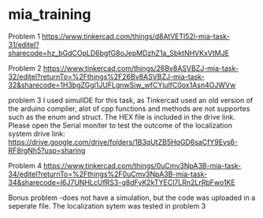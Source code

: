 # mia_training
Problem 1
https://www.tinkercad.com/things/d8AtVETl52I-mia-task-31/editel?sharecode=hz_bGdCOpLD6bgfG8oJepMDzhZ1a_SbktNHVKxVtMJE

Problem 2
https://www.tinkercad.com/things/26Bv8ASVBZJ-mia-task-32/editel?returnTo=%2Fthings%2F26Bv8ASVBZJ-mia-task-32&sharecode=1H3bgZGgl1JUFLgnwSiw_wfCYjulfC0ox1Asn4OJWVw

problem 3
I used simulIDE for this task, as Tinkercad used an old version of the arduino complier, alot of 
cpp functions and methods are not supportes such as the enum and struct.
The HEX file is included in the drive link. Please open the Serial moniter to test the 
outcome of the localization system
drive link:
https://drive.google.com/drive/folders/1B3qUtZB5HqGD6saCfY9Evs6-RF8rgNh5?usp=sharing

Problem 4
https://www.tinkercad.com/things/0uCmv3NpA3B-mia-task-34/editel?returnTo=%2Fthings%2F0uCmv3NpA3B-mia-task-34&sharecode=I6J7UNHLcUfRS3-g8dFyK2kTYECl7LRn2LrRbFwo1KE

Bonus problem
-does not have a simulation, but the code was uploaded in a seperate file. The localization
  sytem was tested in problem 3
